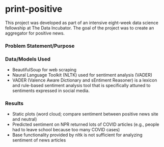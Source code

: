 # print-positive
This project was developed as part of an intensive eight-week data science fellowship at The Data Incubator. The goal of the project was to create an aggregator for positive news.

### Problem Statement/Purpose


### Data/Models Used
- BeautifulSoup for web scraping
- Naural Language Toolkit (NLTK) used for sentiment analysis (VADER)
- VADER (Valence Aware Dictionary and sEntiment Reasoner) is a lexicon and rule-based sentiment analysis tool that is specifically attuned to sentiments expressed in social media.


### Results
- Static plots (word cloud; compare sentiment between positive news site and neutral)
- Predicted sentiment on NPR returned lots of COVID articles (e.g., people had to leave school because too many COVID cases)
- Base functionality provided by nltk is not sufficient for analyzing sentiment of news articles
